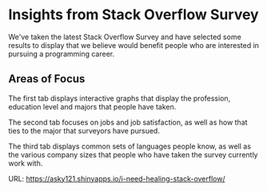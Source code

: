 # Insights from Stack Overflow Survey
We've taken the latest Stack Overflow Survey and have selected some results to display that we believe would benefit people who are interested in pursuing a programming career.

## Areas of Focus
The first tab displays interactive graphs that display the profession, education level and majors that people have taken.

The second tab focuses on jobs and job satisfaction, as well as how that ties to the major that surveyors have pursued.

The third tab displays common sets of languages people know, as well as the various company sizes that people who have taken the survey currently work with.

URL: https://asky121.shinyapps.io/i-need-healing-stack-overflow/
